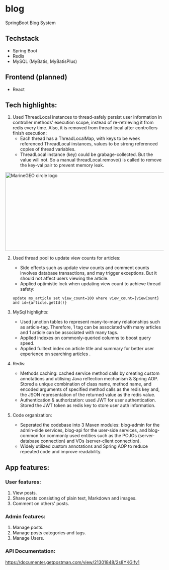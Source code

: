 # blog

SpringBoot Blog System

## Techstack

* Spring Boot
* Redis
* MySQL (MyBatis, MyBatisPlus)

## Frontend (planned)

* React

## Tech highlights:

1. Used ThreadLocal instances to thread-safely persist user information in
   controller methods'
   execution scope, instead
   of re-retrieving it from redis every time. Also, it is removed from thread
   local after
   controllers finish execution:
    * Each thread has a ThreadLocalMap, with keys to be week referenced
      ThreadLocal instances,
      values to be strong
      referenced copies of thread variables.
    * ThreadLocal instance (key) could be grabage-collected. But the value will
      not. So a manual
      threadLocal.remove() is
      called to remove the key-val pair to prevent memory leak.

<img src="https://user-images.githubusercontent.com/46456200/185763633-2979512e-7fb3-4aaf-8ff6-94514a7afb33.png" alt="MarineGEO circle logo" style="height: 250px; width:550px;"/>

<br/>

2. Used thread pool to update view counts for articles:
    * Side effects such as update view counts and comment counts involves
      database transactions, and may trigger exceptions.
      But it should not
      affect users viewing the
      article.
    * Applied optimistic lock when updating view count to achieve thread safety:
   ```
   update ms_article set view_count=100 where view_count={viewCount} and id={article.getId()}
   ```

3. MySql highlights:
    * Used junction tables to represent many-to-many relationships such as
      article-tag. Therefore, 1
      tag can be
      associated with many articles and 1 article can be associated with many
      tags.
    * Applied indexes on commonly-queried columns to boost query speed.
    * Applied fulltext index on article title and summary for better user
      experience on searching articles
      .
4. Redis:
    * Methods caching: cached service method calls by creating custom
      annotations and utilising Java reflection mechanism & Spring AOP. Stored
      a unique combination of class name, method name, and encoded arguments of
      specified method calls as the redis key and, the JSON representation of
      the returned value as the redis value.
    * Authentication & authorization: used JWT for user authentication. Stored
      the JWT token as redis key to store user auth information.

5. Code organization:
    * Seperated the codebase into 3 Maven modules: blog-admin for the admin-side
      services, blog-api for the user-side services, and blog-common for
      commonly used entities such as the POJOs (server-database connection)  and
      VOs (server-client connection).
    * Widely utilized custom annotations and Spring AOP to reduce repeated code
      and improve readability.

## App features:

### User features:

1. View posts.
2. Share posts consisting of plain text, Markdown and images.
3. Comment on others' posts.

### Admin features:

1. Manage posts.
2. Manage posts categories and tags.
3. Manage Users.

### API Documentation:

https://documenter.getpostman.com/view/21301848/2s8YKGifv1

